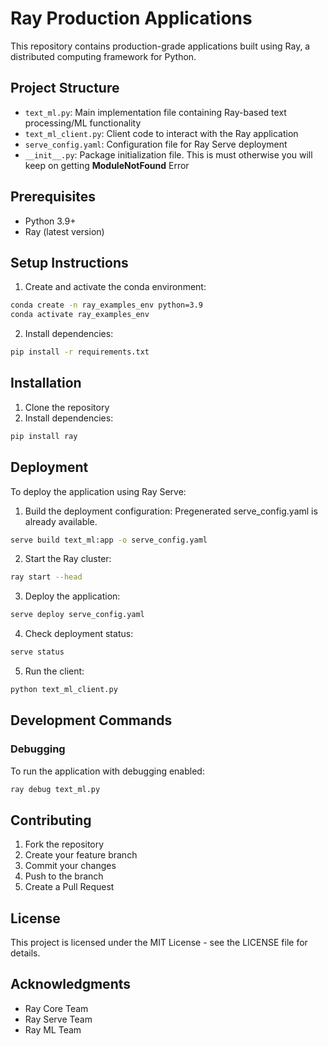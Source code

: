 # Ray Production Applications

This repository contains production-grade applications built using Ray, a distributed computing framework for Python.

## Project Structure

- `text_ml.py`: Main implementation file containing Ray-based text processing/ML functionality
- `text_ml_client.py`: Client code to interact with the Ray application
- `serve_config.yaml`: Configuration file for Ray Serve deployment
- `__init__.py`: Package initialization file. This is must otherwise you will keep on getting __ModuleNotFound__ Error

## Prerequisites

- Python 3.9+
- Ray (latest version)

## Setup Instructions

1. Create and activate the conda environment:

```bash
conda create -n ray_examples_env python=3.9
conda activate ray_examples_env
```

2. Install dependencies:

```bash
pip install -r requirements.txt
```

## Installation

1. Clone the repository
2. Install dependencies:

```bash
pip install ray
```

## Deployment

To deploy the application using Ray Serve:

1. Build the deployment configuration: Pregenerated serve_config.yaml is already available.

```bash
serve build text_ml:app -o serve_config.yaml
```

2. Start the Ray cluster:

```bash
ray start --head
```

3. Deploy the application:

```bash
serve deploy serve_config.yaml
```

4. Check deployment status:

```bash
serve status
```

5. Run the client:

```bash
python text_ml_client.py
```

## Development Commands

### Debugging

To run the application with debugging enabled:

```bash
ray debug text_ml.py
```

## Contributing

1. Fork the repository
2. Create your feature branch
3. Commit your changes
4. Push to the branch
5. Create a Pull Request

## License

This project is licensed under the MIT License - see the LICENSE file for details.

## Acknowledgments

- Ray Core Team
- Ray Serve Team
- Ray ML Team
